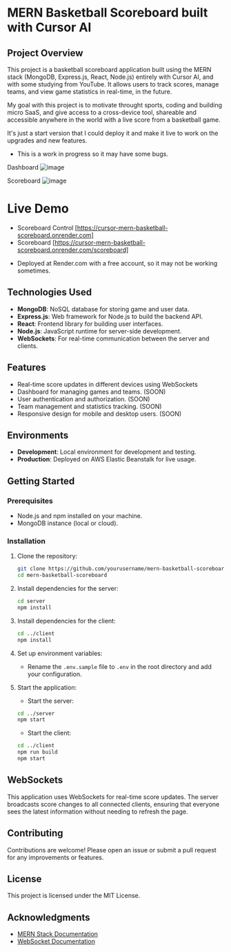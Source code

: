 # MERN Basketball Scoreboard built with Cursor AI

## Project Overview
This project is a basketball scoreboard application built using the MERN stack (MongoDB, Express.js, React, Node.js)  entirely with Cursor AI, and with some studying from YouTube. It allows users to track scores, manage teams, and view game statistics in real-time, in the future.

My goal with this project is to motivate throught sports, coding and building micro SaaS, and give access to a cross-device tool, shareable and accessible anywhere in the world with a live score from a basketball game.

It's just a start version that I could deploy it and make it live to work on the upgrades and new features.

* This is a work in progress so it may have some bugs.

Dashboard
![image](https://github.com/user-attachments/assets/62693e41-7412-46a8-a59b-64de7cf58142)

Scoreboard
![image](https://github.com/user-attachments/assets/ec8509d6-d9f2-4e16-8b21-9dffe9acfe68)

# Live Demo

- Scoreboard Control [https://cursor-mern-basketball-scoreboard.onrender.com]
- Scoreboard [https://cursor-mern-basketball-scoreboard.onrender.com/scoreboard]

* Deployed at Render.com with a free account, so it may not be working sometimes.

## Technologies Used
- **MongoDB**: NoSQL database for storing game and user data.
- **Express.js**: Web framework for Node.js to build the backend API.
- **React**: Frontend library for building user interfaces.
- **Node.js**: JavaScript runtime for server-side development.
- **WebSockets**: For real-time communication between the server and clients.

## Features
- Real-time score updates in different devices using WebSockets
- Dashboard for managing games and teams. (SOON)
- User authentication and authorization. (SOON)
- Team management and statistics tracking. (SOON)
- Responsive design for mobile and desktop users. (SOON)

## Environments
- **Development**: Local environment for development and testing.
- **Production**: Deployed on AWS Elastic Beanstalk for live usage.

## Getting Started
### Prerequisites
- Node.js and npm installed on your machine.
- MongoDB instance (local or cloud).

### Installation
1. Clone the repository:
   ```bash
   git clone https://github.com/yourusername/mern-basketball-scoreboard.git
   cd mern-basketball-scoreboard
   ```

2. Install dependencies for the server:
   ```bash
   cd server
   npm install
   ```

3. Install dependencies for the client:
   ```bash
   cd ../client
   npm install
   ```

4. Set up environment variables:
   - Rename the `.env.sample` file to `.env` in the root directory and add your configuration.

5. Start the application:
   - Start the server:
   ```bash
   cd ../server
   npm start
   ```
   - Start the client:
   ```bash
   cd ../client
   npm run build
   npm start
   ```

## WebSockets
This application uses WebSockets for real-time score updates. The server broadcasts score changes to all connected clients, ensuring that everyone sees the latest information without needing to refresh the page.

## Contributing
Contributions are welcome! Please open an issue or submit a pull request for any improvements or features.

## License
This project is licensed under the MIT License.

## Acknowledgments
- [MERN Stack Documentation](https://www.mongodb.com/mern-stack)
- [WebSocket Documentation](https://developer.mozilla.org/en-US/docs/Web/API/WebSockets_API)
